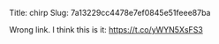 Title: chirp
Slug: 7a13229cc4478e7ef0845e51feee87ba

Wrong link. I think this is it: <a href="https://t.co/yWYN5XsFS3">https://t.co/yWYN5XsFS3</a>

